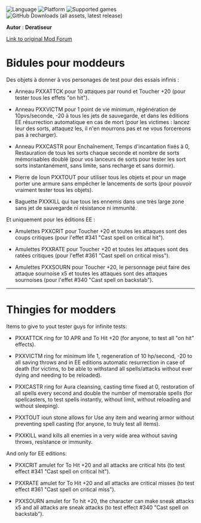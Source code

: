 ![Language](https://img.shields.io/static/v1?label=language&message=english%20%7C%20french%20%7C%20&color=informational)
![Platform](https://img.shields.io/static/v1?label=platform&message=windows%20%7C%20macOS%20%7C%20&color=informational)
![Supported games](https://img.shields.io/static/v1?label=supported%20games&message=BG2%20%7C%20BGT%20%7C%20BGEE%20%7C%20BG2EE%20%7C%20EET%20%7C%20IWDEE%20%7C&color=dodgerblue)
![GitHub Downloads (all assets, latest release)](https://img.shields.io/github/downloads/Deratiseur/Thingies-for-modders/total)

**Autor** : **Deratiseur**

[Link to original Mod Forum](https://www.baldursgateworld.fr/viewtopic.php?t=34587)

# Bidules pour moddeurs
Des objets à donner à vos personages de test pour des essais infinis :

- Anneau PXXATTCK pour 10 attaques par round et Toucher +20 (pour tester tous les effets "on hit").

- Anneau PXXVICTM pour 1 point de vie minimum, régénération de 10pvs/seconde, -20 à tous les jets de sauvegarde, et dans les éditions EE résurrection automatique en cas de mort (pour les victimes : lancez leur des sorts, attaquez les, il n'en mourrons pas et ne vous forcereons pas à recharger).

- Anneau PXXCASTR pour Enchaînement, Temps d'incantation fixés à 0, Restauration de tous les sorts chaque seconde et nombre de sorts mémorisables doublé (pour vos lanceurs de sorts pour tester les sort sorts instantanément, sans limite, sans recharge et sans dormir).

- Pierre de Ioun PXXTOUT pour utiliser tous les objets et pour un mage porter une armure sans empêcher le lancements de sorts (pour pouvoir vraiment tester tous les objets).

- Baguette PXXKILL qui tue tous les ennemis dans une très large zone sans jet de sauvegarde ni résistance ni immunité.



Et uniquement pour les éditions EE :

- Amulettes PXXCRIT pour Toucher +20 et toutes les attaques sont des coups critiques (pour l'effet #341 "Cast spell on critical hit").

- Amulettes PXXRATE pour Toucher +20 et toutes les attaques sont des ratées critiques (pour l'effet #361 "Cast spell on critical miss").

- Amulettes PXXSOURN pour Toucher +20, le personnage peut faire des attaque sournoise x5 et toutes les attaques sont des attaques sournoises (pour l'effet #340 "Cast spell on backstab").

-----------------------------------------------------------------

# Thingies for modders
Items to give to yout tester guys for infinite tests:

- PXXATTCK ring for 10 APR and To Hit +20 (for anyone, to test all "on hit" effects).

- PXXVICTM ring for minimum life 1, regeneration of 10 hp/second, -20 to all saving throws and in EE editions automatic resurrection in case of death (for victims, to be able to withstand all spells/attacks without ever dying and needing to be reloaded).

- PXXCASTR ring for Aura cleansing, casting time fixed at 0, restoration of all spells every second and double the number of memorable spells (for spellcasters, to test spells instantly, without limit, without reloading and without sleeping).

- PXXTOUT ioun stone allows for Use any item and wearing armor without preventing spell casting (for anyone, to truly test all items).

- PXXKILL wand kills all enemies in a very wide area without saving throws, resistance or immunity.



And only for EE editions:

- PXXCRIT amulet for To Hit +20 and all attacks are critical hits (to test effect #341 "Cast spell on critical hit").

- PXXRATE amulet for To Hit +20 and all attacks are critical misses (to test  effect #361 "Cast spell on critical miss").

- PXXSOURN amulet for To hit +20, the character can make sneak attacks x5 and all attacks are sneak attacks (to test  effect #340 "Cast spell on backstab").
